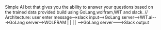 Simple AI bot that gives you the ability to answer your questions
based on the trained data provided
build using GoLang,wolfram,WIT and slack.
//
Architecture:
user enter message-->slack input-->GoLang server-->WIT.ai--->GoLang server-->WOLFRAM
                                                                           |
                                                                           |
                                                                           |
                                                                           |
                                                                           -->GoLang server--->Slack output 